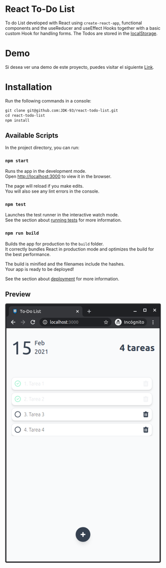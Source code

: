 # React To-Do List

To do List developed with React using `create-react-app`, functional components and the useReducer and useEffect Hooks together with a basic custom Hook for handling forms. The Todos are stored in the [localStorage](https://developer.mozilla.org/es/docs/Web/API/Storage/LocalStorage). 

# Demo
Si desea ver una demo de este proyecto, puedes visitar el siguiente [Link](https://6029c732f6499146d53a11a8--nifty-tesla-16c39e.netlify.app/).

# Installation

Run the following commands in a console: 

```
git clone git@github.com:JDK-93/react-todo-list.git
cd react-todo-list
npm install
```
## Available Scripts

In the project directory, you can run:

### `npm start`

Runs the app in the development mode.\
Open [http://localhost:3000](http://localhost:3000) to view it in the browser.

The page will reload if you make edits.\
You will also see any lint errors in the console.

### `npm test`

Launches the test runner in the interactive watch mode.\
See the section about [running tests](https://facebook.github.io/create-react-app/docs/running-tests) for more information.

### `npm run build`

Builds the app for production to the `build` folder.\
It correctly bundles React in production mode and optimizes the build for the best performance.

The build is minified and the filenames include the hashes.\
Your app is ready to be deployed!

See the section about [deployment](https://facebook.github.io/create-react-app/docs/deployment) for more information.

## Preview
<p align="center">
  <img src="images/todo.png">
</p>
